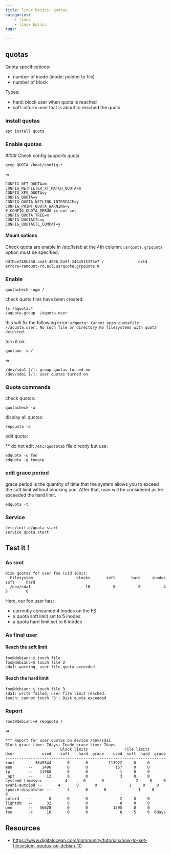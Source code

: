 ```yaml
---
title: linux basics: quotas
categories:
    - linux
    - linux basics
tags:

---
```

## quotas

Quota specifications: 

* number of inode (inode: pointer to file)
* number of block

Types:

* hard: block user when quota is reached
* soft: inform user that is about to reached the quota

### install quotas

    apt install quota
    
### Enable quotas

#### Check config supports quota

    grep QUOTA /boot/config-*

=>

    CONFIG_NFT_QUOTA=m
    CONFIG_NETFILTER_XT_MATCH_QUOTA=m
    CONFIG_XFS_QUOTA=y
    CONFIG_QUOTA=y
    CONFIG_QUOTA_NETLINK_INTERFACE=y
    CONFIG_PRINT_QUOTA_WARNING=y
    # CONFIG_QUOTA_DEBUG is not set
    CONFIG_QUOTA_TREE=m
    CONFIG_QUOTACTL=y
    CONFIG_QUOTACTL_COMPAT=y

#### Mount options
    
Check quota are enable in /etc/fstab at the 4th column: `usrquota`, `grpquota` option must be specified:

    UUID=e248b430-aed3-4586-8a9f-2444515376e7 /               ext4    errors=remount-ro,acl,usrquota,grpquota 0 

### Enable 

    quotacheck -ugm /

check quota files have been created:

    ls /aquota.*
    /aquota.group  /aquota.user

this will fix the following error: `edquota: Cannot open quotafile //aquota.user: No such file or directory No filesystems with quota detected.`

turn it on:

    quotaon -v /

=>
    
    /dev/sda1 [/]: group quotas turned on
    /dev/sda1 [/]: user quotas turned on


### Quota commands

check quotas:

    quotacheck -a

display all quotas:
    
    repquota -a 

edit quota:

** do not edit `/etc/quotatab` file directly but use:

    edquota -u foo
    edquota -g foogrp
    
### edit grace period

grace period is the quantity of time that the system allows you to exceed the soft limit without blocking you.
After that, user will be considered as he exceeded the hard limit.

    edquota -t

### Service

    /etc/init.d/quota start
    service quota start



## Test it !

### As root

    Disk quotas for user foo (uid 1001):
      Filesystem                   blocks       soft       hard     inodes     soft     hard
      /dev/sda1                        16          0          0          4        5        6          


Here, our foo user has:
* currently consumed 4 inodes on the FS
* a quota soft limit set to 5 inodes
* a quota hard  limit set to 6 inodes


### As final user

#### Reach the soft limit
    foo@debian:~$ touch file 
    foo@debian:~$ touch file 2
    sda1: warning, user file quota exceeded.
    
#### Reach the hard limit
    
    foo@debian:~$ touch file 3
    sda1: write failed, user file limit reached.
    touch: cannot touch '3': Disk quota exceeded
    
### Report

    root@debian:~# repquota /
    
=>
    
    *** Report for user quotas on device /dev/sda1
    Block grace time: 7days; Inode grace time: 7days
                            Block limits                File limits
    User            used    soft    hard  grace    used  soft  hard  grace
    ----------------------------------------------------------------------
    root      -- 3645544       0       0         113922     0     0       
    man       --    1496       0       0            157     0     0       
    lp        --   11980       0       0              1     0     0       
    _apt      --      12       0       0              3     0     0       
    systemd-timesync --       4       0       0              2     0     0       
    avahi-autoipd --       4       0       0              1     0     0       
    speech-dispatcher --       4       0       0              1     0     0       
    colord    --       8       0       0              2     0     0       
    lightdm   --      32       0       0              8     0     0       
    ben       --   56020       0       0           1295     0     0       
    foo       -+      16       0       0              6     5     6  6days


## Resources

* https://www.digitalocean.com/community/tutorials/how-to-set-filesystem-quotas-on-debian-10